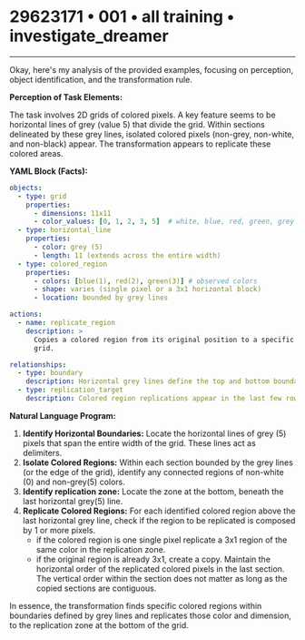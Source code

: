 # 29623171 • 001 • all training • investigate_dreamer

---
Okay, here's my analysis of the provided examples, focusing on perception, object identification, and the transformation rule.

**Perception of Task Elements:**

The task involves 2D grids of colored pixels.  A key feature seems to be horizontal lines of grey (value 5) that divide the grid. Within sections delineated by these grey lines, isolated colored pixels (non-grey, non-white, and non-black) appear. The transformation appears to replicate these colored areas.

**YAML Block (Facts):**



```yaml
objects:
  - type: grid
    properties:
      - dimensions: 11x11
      - color_values: [0, 1, 2, 3, 5]  # white, blue, red, green, grey
  - type: horizontal_line
    properties:
      - color: grey (5)
      - length: 11 (extends across the entire width)
  - type: colored_region
    properties:
      - colors: [blue(1), red(2), green(3)] # observed colors
      - shape: varies (single pixel or a 3x1 horizontal block)
      - location: bounded by grey lines

actions:
  - name: replicate_region
    description: >
      Copies a colored region from its original position to a specific location in the
      grid.

relationships:
  - type: boundary
    description: Horizontal grey lines define the top and bottom boundaries where colored regions can exist or be replicated to
  - type: replication_target
    description: Colored region replications appear in the last few rows of the grid.

```



**Natural Language Program:**

1.  **Identify Horizontal Boundaries:** Locate the horizontal lines of grey (5) pixels that span the entire width of the grid. These lines act as delimiters.
2.  **Isolate Colored Regions:** Within each section bounded by the grey lines (or the edge of the grid), identify any connected regions of non-white (0) and non-grey(5) colors.
3. **Identify replication zone:** Locate the zone at the bottom, beneath the last horizontal grey(5) line.
4.  **Replicate Colored Regions:** For each identified colored region above the last horizontal grey line, check if the region to be replicated is composed by 1 or more pixels.
    * if the colored region is one single pixel replicate a 3x1 region of the same color in the replication zone.
    * if the original region is already 3x1, create a copy.
    Maintain the horizontal order of the replicated colored pixels in the last section. The vertical order within the section does not matter as long as the copied sections are contiguous.

In essence, the transformation finds specific colored regions within boundaries defined by grey lines and replicates those color and dimension, to the replication zone at the bottom of the grid.

